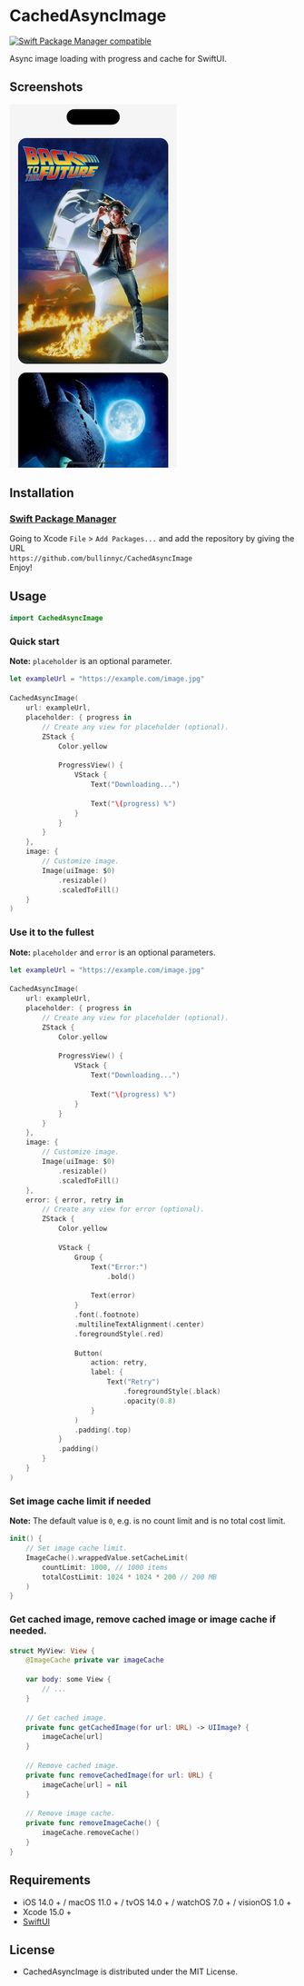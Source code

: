 # CachedAsyncImage

[![Swift Package Manager compatible](https://img.shields.io/badge/SPM-compatible-brightgreen.svg)](https://github.com/apple/swift-package-manager)

Async image loading with progress and cache for SwiftUI.

## Screenshots

![](./demo.png)

## Installation

### [Swift Package Manager](https://swift.org/package-manager/)

Going to Xcode `File` > `Add Packages...` and add the repository by giving the URL  
`https://github.com/bullinnyc/CachedAsyncImage`  
Enjoy!

## Usage

```swift
import CachedAsyncImage
```

### Quick start

**Note:** `placeholder` is an optional parameter.

```swift
let exampleUrl = "https://example.com/image.jpg"

CachedAsyncImage(
    url: exampleUrl,
    placeholder: { progress in
        // Create any view for placeholder (optional).
        ZStack {
            Color.yellow
            
            ProgressView() {
                VStack {
                    Text("Downloading...")
                    
                    Text("\(progress) %")
                }
            }
        }
    },
    image: {
        // Customize image.
        Image(uiImage: $0)
            .resizable()
            .scaledToFill()
    }
)
```

### Use it to the fullest

**Note:** `placeholder` and `error` is an optional parameters.

```swift
let exampleUrl = "https://example.com/image.jpg"

CachedAsyncImage(
    url: exampleUrl,
    placeholder: { progress in
        // Create any view for placeholder (optional).
        ZStack {
            Color.yellow
            
            ProgressView() {
                VStack {
                    Text("Downloading...")
                    
                    Text("\(progress) %")
                }
            }
        }
    },
    image: {
        // Customize image.
        Image(uiImage: $0)
            .resizable()
            .scaledToFill()
    },
    error: { error, retry in
        // Create any view for error (optional).
        ZStack {
            Color.yellow
            
            VStack {
                Group {
                    Text("Error:")
                        .bold()

                    Text(error)
                }
                .font(.footnote)
                .multilineTextAlignment(.center)
                .foregroundStyle(.red)
                
                Button(
                    action: retry,
                    label: {
                        Text("Retry")
                            .foregroundStyle(.black)
                            .opacity(0.8)
                    }
                )
                .padding(.top)
            }
            .padding()
        }
    }
)
```

### Set image cache limit if needed

**Note:** The default value is `0`, e.g. is no count limit and is no total cost limit.

```swift
init() {
    // Set image cache limit.
    ImageCache().wrappedValue.setCacheLimit(
        countLimit: 1000, // 1000 items
        totalCostLimit: 1024 * 1024 * 200 // 200 MB
    )
}
```

### Get cached image, remove cached image or image cache if needed.

```swift
struct MyView: View {
    @ImageCache private var imageCache

    var body: some View {
        // ...
    }

    // Get cached image.
    private func getCachedImage(for url: URL) -> UIImage? {
        imageCache[url]
    }

    // Remove cached image.
    private func removeCachedImage(for url: URL) {
        imageCache[url] = nil
    }

    // Remove image cache.
    private func removeImageCache() {
        imageCache.removeCache()
    }
}
```

## Requirements

- iOS 14.0 + / macOS 11.0 + / tvOS 14.0 + / watchOS 7.0 + / visionOS 1.0 +
- Xcode 15.0 +
- [SwiftUI](https://developer.apple.com/xcode/swiftui/)

## License

- CachedAsyncImage is distributed under the MIT License.
